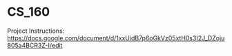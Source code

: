 # CS_160

Project Instructions: https://docs.google.com/document/d/1xxUidB7p6oGkVz05xtH0s3I2J_DZoju805a4BCR3Z-I/edit
